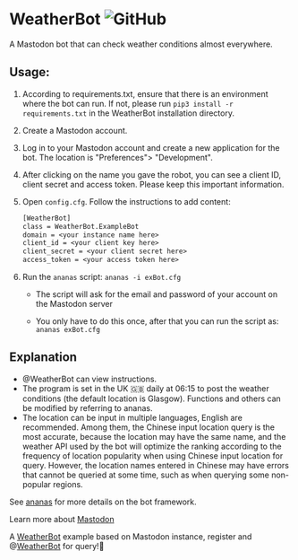 # WeatherBot  ![GitHub](https://img.shields.io/github/license/Austinwj/Project_Bot)



A Mastodon bot that can check weather conditions almost everywhere.

## Usage:

1. According to requirements.txt, ensure that there is an environment where the bot can run. If not, please run `pip3 install -r requirements.txt` in the WeatherBot installation directory.

2. Create a Mastodon account.

3. Log in to your Mastodon account and create a new application for the bot. The location is "Preferences"> "Development".

4. After clicking on the name you gave the robot, you can see a client ID, client secret and access token. 
   Please keep this important information.

5. Open `config.cfg`. Follow the instructions to add content:

   ```reStructuredText
   [WeatherBot]
   class = WeatherBot.ExampleBot
   domain = <your instance name here>
   client_id = <your client key here>
   client_secret = <your client secret here>
   access_token = <your access token here>
   ```

6. Run the `ananas` script: 
   `ananas -i exBot.cfg`

   * The script will ask for the email and password of your account on the Mastodon server

   * You only have to do this once, after that you can run the script as: 
     `ananas exBot.cfg`

## Explanation

* @WeatherBot can view instructions.
* The program is set in the UK 🇬🇧 daily at 06:15 to post the weather conditions (the default location is Glasgow). Functions and others can be modified by referring to ananas.
* The location can be input in multiple languages, English are recommended. Among them, the Chinese input location query is the most accurate, because the location may have the same name, and the weather API used by the bot will optimize the ranking according to the frequency of location popularity when using Chinese input location for query. However, the location names entered in Chinese may have errors that cannot be queried at some time, such as when querying some non-popular regions.

See [ananas](https://github.com/chr-1x/ananas) for more details on the bot framework.

Learn more about [Mastodon](https://joinmastodon.org/#getting-started)

A [WeatherBot](https://uofgbot.top/about) example based on Mastodon instance, register and @[WeatherBot](https://uofgbot.top/about) for query!🤖